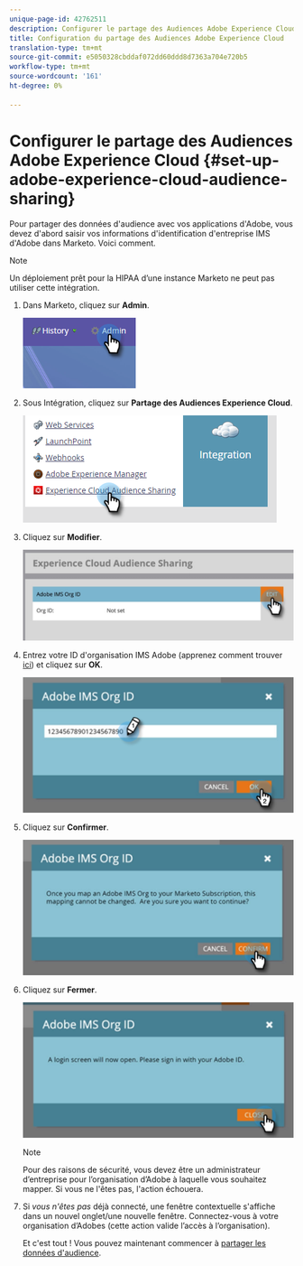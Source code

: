 ```yaml
---
unique-page-id: 42762511
description: Configurer le partage des Audiences Adobe Experience Cloud - Documents marketing - Documentation sur les produits
title: Configuration du partage des Audiences Adobe Experience Cloud
translation-type: tm+mt
source-git-commit: e5050328cbddaf072dd60ddd8d7363a704e720b5
workflow-type: tm+mt
source-wordcount: '161'
ht-degree: 0%

---
```



# Configurer le partage des Audiences Adobe Experience Cloud {#set-up-adobe-experience-cloud-audience-sharing}

Pour partager des données d&#39;audience avec vos applications d&#39;Adobe, vous devez d&#39;abord saisir vos informations d&#39;identification d&#39;entreprise IMS d&#39;Adobe dans Marketo. Voici comment.

>[!NOTE]
>
>Un déploiement prêt pour la HIPAA d’une instance Marketo ne peut pas utiliser cette intégration.

1. Dans Marketo, cliquez sur **Admin**.

   ![](assets/one-2.png)

1. Sous Intégration, cliquez sur **Partage des Audiences Experience Cloud**.

   ![](assets/two-2.png)

1. Cliquez sur **Modifier**.

   ![](assets/three-2.png)

1. Entrez votre ID d&#39;organisation IMS Adobe (apprenez comment trouver [ici](https://docs.adobe.com/content/help/en/control-panel/using/faq.html)) et cliquez sur **OK**.

   ![](assets/four-2.png)

1. Cliquez sur **Confirmer**.

   ![](assets/five-1.png)

1. Cliquez sur **Fermer**.

   ![](assets/six-2.png)

   >[!NOTE]
   >
   >Pour des raisons de sécurité, vous devez être un administrateur d’entreprise pour l’organisation d’Adobe à laquelle vous souhaitez mapper. Si vous ne l&#39;êtes pas, l&#39;action échouera.

1. Si _vous n&#39;êtes pas_ déjà connecté, une fenêtre contextuelle s&#39;affiche dans un nouvel onglet/une nouvelle fenêtre. Connectez-vous à votre organisation d’Adobes (cette action valide l’accès à l’organisation).

   Et c&#39;est tout ! Vous pouvez maintenant commencer à [partager les données d&#39;audience](/help/marketo/product-docs/core-marketo-concepts/smart-lists-and-static-lists/static-lists/send-a-list-to-adobe-experience-cloud.md).
